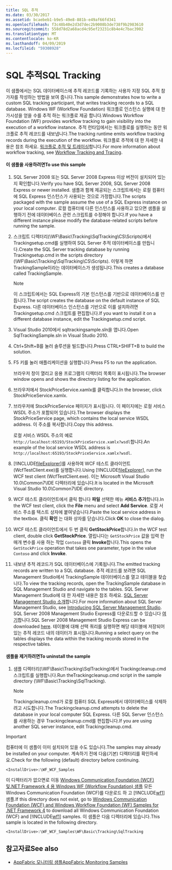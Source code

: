 ```yaml
---
title: SQL 추적
ms.date: 03/30/2017
ms.assetid: bcaebeb1-b9e5-49e8-881b-e49af66fd341
ms.openlocfilehash: f3c48b40e2d3d7dec2b9008b3de738f9b2983610
ms.sourcegitcommit: 558d78d2a68acd4c95ef23231c8b4e4c7bac3902
ms.translationtype: MT
ms.contentlocale: ko-KR
ms.lasthandoff: 04/09/2019
ms.locfileid: "59308928"
---
```

# <a name="sql-tracking"></a><span data-ttu-id="5da1b-102">SQL 추적</span><span class="sxs-lookup"><span data-stu-id="5da1b-102">SQL Tracking</span></span>
<span data-ttu-id="5da1b-103">이 샘플에서는 SQL 데이터베이스에 추적 레코드를 기록하는 사용자 지정 SQL 추적 참가자를 작성하는 방법을 보여 줍니다.</span><span class="sxs-lookup"><span data-stu-id="5da1b-103">This sample demonstrates how to write a custom SQL tracking participant, that writes tracking records to a SQL database.</span></span> <span data-ttu-id="5da1b-104">Windows WF (Workflow Foundation) 워크플로 인스턴스 실행에 대 한 가시성을 얻을 수를 추적 하는 워크플로 제공 합니다.</span><span class="sxs-lookup"><span data-stu-id="5da1b-104">Windows Workflow Foundation (WF) provides workflow tracking to gain visibility into the execution of a workflow instance.</span></span> <span data-ttu-id="5da1b-105">추적 런타임에서는 워크플로를 실행하는 동안 워크플로 추적 레코드를 내보냅니다.</span><span class="sxs-lookup"><span data-stu-id="5da1b-105">The tracking runtime emits workflow tracking records during the execution of the workflow.</span></span> <span data-ttu-id="5da1b-106">워크플로 추적에 대 한 자세한 내용은 참조 하세요. [워크플로 추적 및 트레이싱](../workflow-tracking-and-tracing.md)합니다.</span><span class="sxs-lookup"><span data-stu-id="5da1b-106">For more information about workflow tracking, see [Workflow Tracking and Tracing](../workflow-tracking-and-tracing.md).</span></span>

#### <a name="to-use-this-sample"></a><span data-ttu-id="5da1b-107">이 샘플을 사용하려면</span><span class="sxs-lookup"><span data-stu-id="5da1b-107">To use this sample</span></span>

1. <span data-ttu-id="5da1b-108">SQL Server 2008 또는 SQL Server 2008 Express 이상 버전이 설치되어 있는지 확인합니다.</span><span class="sxs-lookup"><span data-stu-id="5da1b-108">Verify you have SQL Server 2008, SQL Server 2008 Express or newer installed.</span></span> <span data-ttu-id="5da1b-109">샘플과 함께 제공되는 스크립트에서는 로컬 컴퓨터에 SQL Express 인스턴스가 사용되는 것으로 가정합니다.</span><span class="sxs-lookup"><span data-stu-id="5da1b-109">The scripts packaged with the sample assume the use of a SQL Express instance on your local computer.</span></span> <span data-ttu-id="5da1b-110">로컬 컴퓨터에 다른 인스턴스를 사용하고 있으면 샘플을 실행하기 전에 데이터베이스 관련 스크립트를 수정해야 합니다.</span><span class="sxs-lookup"><span data-stu-id="5da1b-110">If you have a different instance please modify the database-related scripts before running the sample.</span></span>

2. <span data-ttu-id="5da1b-111">스크립트 디렉터리(\WF\Basic\Tracking\SqlTracking\CS\Scripts)에서 Trackingsetup.cmd를 실행하여 SQL Server 추적 데이터베이스를 만듭니다.</span><span class="sxs-lookup"><span data-stu-id="5da1b-111">Create the SQL Server tracking database by running Trackingsetup.cmd in the scripts directory (\WF\Basic\Tracking\SqlTracking\CS\Scripts).</span></span> <span data-ttu-id="5da1b-112">이렇게 하면 TrackingSample이라는 데이터베이스가 생성됩니다.</span><span class="sxs-lookup"><span data-stu-id="5da1b-112">This creates a database called TrackingSample.</span></span>

    > [!NOTE]
    >  <span data-ttu-id="5da1b-113">이 스크립트에서는 SQL Express의 기본 인스턴스를 기반으로 데이터베이스를 만듭니다.</span><span class="sxs-lookup"><span data-stu-id="5da1b-113">The script creates the database on the default instance of SQL Express.</span></span> <span data-ttu-id="5da1b-114">다른 데이터베이스 인스턴스를 기반으로 이를 설치하려면 Trackingsetup.cmd 스크립트를 편집합니다.</span><span class="sxs-lookup"><span data-stu-id="5da1b-114">If you want to install it on a different database instance, edit the Trackingsetup.cmd script.</span></span>  
  
3. <span data-ttu-id="5da1b-115">Visual Studio 2010에서 sqltrackingsample.sln을 엽니다.</span><span class="sxs-lookup"><span data-stu-id="5da1b-115">Open SqlTrackingSample.sln in Visual Studio 2010.</span></span>  
  
4. <span data-ttu-id="5da1b-116">Ctrl+Shift+B를 눌러 솔루션을 빌드합니다.</span><span class="sxs-lookup"><span data-stu-id="5da1b-116">Press CTRL+SHIFT+B to build the solution.</span></span>  
  
5. <span data-ttu-id="5da1b-117">F5 키를 눌러 애플리케이션을 실행합니다.</span><span class="sxs-lookup"><span data-stu-id="5da1b-117">Press F5 to run the application.</span></span>  
  
     <span data-ttu-id="5da1b-118">브라우저 창이 열리고 응용 프로그램의 디렉터리 목록이 표시됩니다.</span><span class="sxs-lookup"><span data-stu-id="5da1b-118">The browser window opens and shows the directory listing for the application.</span></span>  
  
6. <span data-ttu-id="5da1b-119">브라우저에서 StockPriceService.xamlx를 클릭합니다.</span><span class="sxs-lookup"><span data-stu-id="5da1b-119">In the browser, click StockPriceService.xamlx.</span></span>  
  
7. <span data-ttu-id="5da1b-120">브라우저에 StockPriceService 페이지가 표시됩니다. 이 페이지에는 로컬 서비스 WSDL 주소가 포함되어 있습니다.</span><span class="sxs-lookup"><span data-stu-id="5da1b-120">The browser displays the StockPriceService page, which contains the local service WSDL address.</span></span> <span data-ttu-id="5da1b-121">이 주소를 복사합니다.</span><span class="sxs-lookup"><span data-stu-id="5da1b-121">Copy this address.</span></span>  
  
     <span data-ttu-id="5da1b-122">로컬 서비스 WSDL 주소의 예로 `http://localhost:65193/StockPriceService.xamlx?wsdl`합니다.</span><span class="sxs-lookup"><span data-stu-id="5da1b-122">An example of the local service WSDL address is `http://localhost:65193/StockPriceService.xamlx?wsdl`.</span></span>  
  
8. <span data-ttu-id="5da1b-123">[!INCLUDE[fileExplorer](../../../../includes/fileexplorer-md.md)]를 사용하여 WCF 테스트 클라이언트(WcfTestClient.exe)를 실행합니다.</span><span class="sxs-lookup"><span data-stu-id="5da1b-123">Using [!INCLUDE[fileExplorer](../../../../includes/fileexplorer-md.md)], run the WCF test client (WcfTestClient.exe).</span></span> <span data-ttu-id="5da1b-124">이는 Microsoft Visual Studio 10.0\Common7\IDE 디렉터리에 있습니다.</span><span class="sxs-lookup"><span data-stu-id="5da1b-124">It is located in the Microsoft Visual Studio 10.0\Common7\IDE directory.</span></span>  
  
9. <span data-ttu-id="5da1b-125">WCF 테스트 클라이언트에서 클릭 합니다 **파일** 선택한 메뉴 **서비스 추가**합니다.</span><span class="sxs-lookup"><span data-stu-id="5da1b-125">In the WCF test client, click the **File** menu and select **Add Service**.</span></span> <span data-ttu-id="5da1b-126">로컬 서비스 주소를 텍스트 상자에 붙여넣습니다.</span><span class="sxs-lookup"><span data-stu-id="5da1b-126">Paste the local service address in the textbox.</span></span> <span data-ttu-id="5da1b-127">클릭 **확인** 는 대화 상자를 닫습니다.</span><span class="sxs-lookup"><span data-stu-id="5da1b-127">Click **OK** to close the dialog.</span></span>  
  
10. <span data-ttu-id="5da1b-128">WCF 테스트 클라이언트에서 두 번 클릭 **GetStockPrice**합니다.</span><span class="sxs-lookup"><span data-stu-id="5da1b-128">In the WCF test client, double click **GetStockPrice**.</span></span> <span data-ttu-id="5da1b-129">열립니다는 `GetStockPrice` 값을 입력 한 매개 변수를 사용 하는 작업 `Contoso` 클릭 **Invoke**합니다.</span><span class="sxs-lookup"><span data-stu-id="5da1b-129">This opens the `GetStockPrice` operation that takes one parameter, type in the value `Contoso` and click **Invoke**.</span></span>  
  
11. <span data-ttu-id="5da1b-130">내보낸 추적 레코드가 SQL 데이터베이스에 기록됩니다.</span><span class="sxs-lookup"><span data-stu-id="5da1b-130">The emitted tracking records are written to a SQL database.</span></span> <span data-ttu-id="5da1b-131">추적 레코드를 보려면 SQL Management Studio에서 TrackingSample 데이터베이스를 열고 테이블을 찾습니다.</span><span class="sxs-lookup"><span data-stu-id="5da1b-131">To view the tracking records, open the TrackingSample database in SQL Management Studio and navigate to the tables.</span></span> <span data-ttu-id="5da1b-132">SQL Server Management Studio에 대 한 자세한 내용은 참조 하세요. [SQL Server Management Studio 소개](https://go.microsoft.com/fwlink/?LinkId=165645)합니다.</span><span class="sxs-lookup"><span data-stu-id="5da1b-132">For more information about SQL Server Management Studio, see [Introducing SQL Server Management Studio](https://go.microsoft.com/fwlink/?LinkId=165645).</span></span> <span data-ttu-id="5da1b-133">SQL Server 2008 Management Studio Express를 다운로드할 수 있습니다 [여기](https://go.microsoft.com/fwlink/?LinkId=180520)합니다.</span><span class="sxs-lookup"><span data-stu-id="5da1b-133">SQL Server 2008 Management Studio Express can be downloaded [here](https://go.microsoft.com/fwlink/?LinkId=180520).</span></span> <span data-ttu-id="5da1b-134">테이블에 대해 선택 쿼리를 실행하면 해당 테이블에 저장되어 있는 추적 레코드 내의 데이터가 표시됩니다.</span><span class="sxs-lookup"><span data-stu-id="5da1b-134">Running a select query on the tables displays the data within the tracking records stored in the respective tables.</span></span>  
  
#### <a name="to-uninstall-the-sample"></a><span data-ttu-id="5da1b-135">샘플을 제거하려면</span><span class="sxs-lookup"><span data-stu-id="5da1b-135">To uninstall the sample</span></span>  
  
1. <span data-ttu-id="5da1b-136">샘플 디렉터리(\WF\Basic\Tracking\SqlTracking)에서 Trackingcleanup.cmd 스크립트를 실행합니다.</span><span class="sxs-lookup"><span data-stu-id="5da1b-136">Run theTrackingcleanup.cmd script in the sample directory (\WF\Basic\Tracking\SqlTracking).</span></span>  
  
    > [!NOTE]
    >  <span data-ttu-id="5da1b-137">Trackingcleanup.cmd가 로컬 컴퓨터 SQL Express에서 데이터베이스를 삭제하려고 시도합니다.</span><span class="sxs-lookup"><span data-stu-id="5da1b-137">The Trackingcleanup.cmd attempts to delete the database in your local computer SQL Express.</span></span> <span data-ttu-id="5da1b-138">다른 SQL Server 인스턴스를 사용하는 경우 Trackingcleanup.cmd를 편집합니다.</span><span class="sxs-lookup"><span data-stu-id="5da1b-138">If you are using another SQL server instance, edit Trackingcleanup.cmd.</span></span>

> [!IMPORTANT]
>  <span data-ttu-id="5da1b-139">컴퓨터에 이 샘플이 이미 설치되어 있을 수도 있습니다.</span><span class="sxs-lookup"><span data-stu-id="5da1b-139">The samples may already be installed on your computer.</span></span> <span data-ttu-id="5da1b-140">계속하기 전에 다음(기본) 디렉터리를 확인하세요.</span><span class="sxs-lookup"><span data-stu-id="5da1b-140">Check for the following (default) directory before continuing.</span></span>  
>   
>  `<InstallDrive>:\WF_WCF_Samples`  
>   
>  <span data-ttu-id="5da1b-141">이 디렉터리가 없으면로 이동 [Windows Communication Foundation (WCF) 및.NET Framework 4 용 Windows WF (Workflow Foundation) 샘플](https://go.microsoft.com/fwlink/?LinkId=150780) 모든 Windows Communication Foundation (WCF)를 다운로드 하 고 [!INCLUDE[wf1](../../../../includes/wf1-md.md)] 샘플.</span><span class="sxs-lookup"><span data-stu-id="5da1b-141">If this directory does not exist, go to [Windows Communication Foundation (WCF) and Windows Workflow Foundation (WF) Samples for .NET Framework 4](https://go.microsoft.com/fwlink/?LinkId=150780) to download all Windows Communication Foundation (WCF) and [!INCLUDE[wf1](../../../../includes/wf1-md.md)] samples.</span></span> <span data-ttu-id="5da1b-142">이 샘플은 다음 디렉터리에 있습니다.</span><span class="sxs-lookup"><span data-stu-id="5da1b-142">This sample is located in the following directory.</span></span>  
>   
>  `<InstallDrive>:\WF_WCF_Samples\WF\Basic\Tracking\SqlTracking`  
  
## <a name="see-also"></a><span data-ttu-id="5da1b-143">참고자료</span><span class="sxs-lookup"><span data-stu-id="5da1b-143">See also</span></span>

- [<span data-ttu-id="5da1b-144">AppFabric 모니터링 샘플</span><span class="sxs-lookup"><span data-stu-id="5da1b-144">AppFabric Monitoring Samples</span></span>](https://go.microsoft.com/fwlink/?LinkId=193959)
